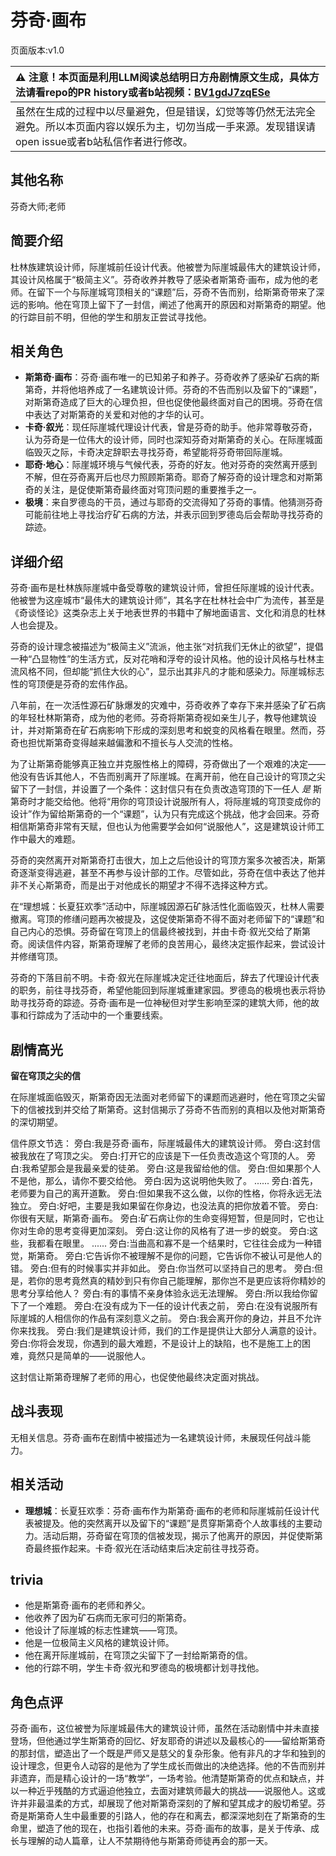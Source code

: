 # 芬奇·画布
页面版本:v1.0
 

| :warning: 注意！本页面是利用LLM阅读总结明日方舟剧情原文生成，具体方法请看repo的PR history或者b站视频：[BV1gdJ7zqESe](https://www.bilibili.com/video/BV1gdJ7zqESe/)         |
|:----------------------------|
| 虽然在生成的过程中以尽量避免，但是错误，幻觉等等仍然无法完全避免。所以本页面内容以娱乐为主，切勿当成一手来源。发现错误请open issue或者b站私信作者进行修改。|



## 其他名称
芬奇大师;老师
## 简要介绍
杜林族建筑设计师，际崖城前任设计代表。他被誉为际崖城最伟大的建筑设计师，其设计风格属于“极简主义”。芬奇收养并教导了感染者斯第奇·画布，成为他的老师。在留下一个与际崖城穹顶相关的“课题”后，芬奇不告而别，给斯第奇带来了深远的影响。他在穹顶上留下了一封信，阐述了他离开的原因和对斯第奇的期望。他的行踪目前不明，但他的学生和朋友正尝试寻找他。
## 相关角色
-   **斯第奇·画布**：芬奇·画布唯一的已知弟子和养子。芬奇收养了感染矿石病的斯第奇，并将他培养成了一名建筑设计师。芬奇的不告而别以及留下的“课题”，对斯第奇造成了巨大的心理负担，但也促使他最终面对自己的困境。芬奇在信中表达了对斯第奇的关爱和对他的才华的认可。
-   **卡奇·叙光**：现任际崖城代理设计代表，曾是芬奇的助手。他非常尊敬芬奇，认为芬奇是一位伟大的设计师，同时也深知芬奇对斯第奇的关心。在际崖城面临毁灭之际，卡奇决定辞职去寻找芬奇，希望能将芬奇带回际崖城。
-   **耶奇·地心**：际崖城环境与气候代表，芬奇的好友。他对芬奇的突然离开感到不解，但在芬奇离开后也尽力照顾斯第奇。耶奇了解芬奇的设计理念和对斯第奇的关注，是促使斯第奇最终面对穹顶问题的重要推手之一。
-   **极境**：来自罗德岛的干员，通过与耶奇的交流得知了芬奇的事情。他猜测芬奇可能前往地上寻找治疗矿石病的方法，并表示回到罗德岛后会帮助寻找芬奇的踪迹。
## 详细介绍
芬奇·画布是杜林族际崖城中备受尊敬的建筑设计师，曾担任际崖城的设计代表。他被誉为这座城市“最伟大的建筑设计师”，其名字在杜林社会中广为流传，甚至是《奇谈怪论》这类杂志上关于地表世界的书籍中了解地面语言、文化和消息的杜林人也会提及。

芬奇的设计理念被描述为“极简主义”流派，他主张“对抗我们无休止的欲望”，提倡一种“凸显物性”的生活方式，反对花哨和浮夸的设计风格。他的设计风格与杜林主流风格不同，但却能“抓住大伙的心”，显示出其非凡的才能和感染力。际崖城标志性的穹顶便是芬奇的宏伟作品。

八年前，在一次活性源石矿脉爆发的灾难中，芬奇收养了幸存下来并感染了矿石病的年轻杜林斯第奇，成为他的老师。芬奇将斯第奇视如亲生儿子，教导他建筑设计，并对斯第奇在矿石病影响下形成的深刻思考和蜕变的风格看在眼里。然而，芬奇也担忧斯第奇变得越来越偏激和不擅长与人交流的性格。

为了让斯第奇能够真正独立并克服性格上的障碍，芬奇做出了一个艰难的决定——他没有告诉其他人，不告而别离开了际崖城。在离开前，他在自己设计的穹顶之尖留下了一封信，并设置了一个条件：这封信只有在负责改造穹顶的下一任人 *是* 斯第奇时才能交给他。他将“用你的穹顶设计说服所有人，将际崖城的穹顶变成你的设计”作为留给斯第奇的一个“课题”，认为只有完成这个挑战，他才会回来。芬奇相信斯第奇非常有天赋，但也认为他需要学会如何“说服他人”，这是建筑设计师工作中最大的难题。

芬奇的突然离开对斯第奇打击很大，加上之后他设计的穹顶方案多次被否决，斯第奇逐渐变得逃避，甚至不再参与设计部的工作。尽管如此，芬奇在信中表达了他并非不关心斯第奇，而是出于对他成长的期望才不得不选择这种方式。

在“理想城：长夏狂欢季”活动中，际崖城因源石矿脉活性化面临毁灭，杜林人需要撤离。穹顶的修缮问题再次被提及，这促使斯第奇不得不面对老师留下的“课题”和自己内心的恐惧。芬奇留在穹顶上的信最终被找到，并由卡奇·叙光交给了斯第奇。阅读信件内容，斯第奇理解了老师的良苦用心，最终决定振作起来，尝试设计并修缮穹顶。

芬奇的下落目前不明。卡奇·叙光在际崖城决定迁往地面后，辞去了代理设计代表的职务，前往寻找芬奇，希望他能回到际崖城重建家园。罗德岛的极境也表示将协助寻找芬奇的踪迹。芬奇·画布是一位神秘但对学生影响至深的建筑大师，他的故事和行踪成为了活动中的一个重要线索。
## 剧情高光
**留在穹顶之尖的信**

在际崖城面临毁灭，斯第奇因无法面对老师留下的课题而逃避时，他在穹顶之尖留下的信被找到并交给了斯第奇。这封信揭示了芬奇不告而别的真相以及他对斯第奇的深切期望。

信件原文节选：
旁白:我是芬奇·画布，际崖城最伟大的建筑设计师。
旁白:这封信被我放在了穹顶之尖。
旁白:打开它的应该是下一任负责改造这个穹顶的人。
旁白:我希望那会是我最亲爱的徒弟。
旁白:这是我留给他的信。
旁白:但如果那个人不是他，那么，请你不要交给他。
旁白:因为这说明他失败了。
......
旁白:首先，老师要为自己的离开道歉。
旁白:但如果我不这么做，以你的性格，你将永远无法独立。
旁白:好吧，主要是我如果留在你身边，也没法真的把你放着不管。
旁白:你很有天赋，斯第奇·画布。
旁白:矿石病让你的生命变得短暂，但是同时，它也让你对生命的思考变得更加深刻。
旁白:这让你的风格有了进一步的蜕变。
旁白:这些，我都看在眼里。
......
旁白:当曲高和寡不是一个结果时，它往往会成为一种错觉，斯第奇。
旁白:它告诉你不被理解不是你的问题，它告诉你不被认可是他人的错。
旁白:但有的时候事实并非如此。
旁白:你当然可以坚持自己的思考。
旁白:但是，若你的思考竟然真的精妙到只有你自己能理解，那你岂不是更应该将你精妙的思考分享给他人？
旁白:有的事情不亲身体验永远无法理解。
旁白:所以我给你留下了一个难题。
旁白:在没有成为下一任的设计代表之前，
旁白:在没有说服所有际崖城的人相信你的作品有深刻意义之前。
旁白:我会离开你的身边，并且不允许你来找我。
旁白:我们是建筑设计师，我们的工作是提供让大部分人满意的设计。
旁白:你将会发现，你遇到的最大难题，不是设计上的缺陷，也不是施工上的困难，竟然只是简单的——说服他人。

这封信让斯第奇理解了老师的用心，也促使他最终决定面对挑战。
## 战斗表现
无相关信息。芬奇·画布在剧情中被描述为一名建筑设计师，未展现任何战斗能力。
## 相关活动
-   **理想城**：长夏狂欢季：芬奇·画布作为斯第奇·画布的老师和际崖城前任设计代表被提及。他的突然离开以及留下的“课题”是贯穿斯第奇个人故事线的主要动力。活动后期，芬奇留在穹顶的信被发现，揭示了他离开的原因，并促使斯第奇最终振作起来。卡奇·叙光在活动结束后决定前往寻找芬奇。
## trivia
*   他是斯第奇·画布的老师和养父。
*   他收养了因为矿石病而无家可归的斯第奇。
*   他设计了际崖城的标志性建筑——穹顶。
*   他是一位极简主义风格的建筑设计师。
*   他在离开际崖城前，在穹顶之尖留下了一封给斯第奇的信。
*   他的行踪不明，学生卡奇·叙光和罗德岛的极境都计划寻找他。
## 角色点评
芬奇·画布，这位被誉为际崖城最伟大的建筑设计师，虽然在活动剧情中并未直接登场，但他通过学生斯第奇的回忆、好友耶奇的讲述以及最核心的——留给斯第奇的那封信，塑造出了一个既是严师又是慈父的复杂形象。他有非凡的才华和独到的设计理念，但更令人动容的是他为了学生成长而做出的决绝选择。他的不告而别并非遗弃，而是精心设计的一场“教学”，一场考验。他清楚斯第奇的优点和缺点，并以一种近乎残酷的方式逼迫他独立，去面对建筑师最大的挑战——说服他人。这或许并非最温柔的方式，却展现了他对斯第奇深刻的了解和望其成才的殷切希望。芬奇是斯第奇人生中最重要的引路人，他的存在和离去，都深深地刻在了斯第奇的生命里，塑造了他的现在，也指引着他的未来。芬奇·画布的故事，是关于传承、成长与理解的动人篇章，让人不禁期待他与斯第奇师徒再会的那一天。